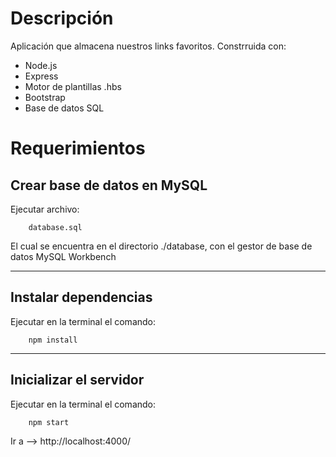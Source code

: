 # Descripción
Aplicación que almacena nuestros links favoritos.
Constrruida con:
- Node.js
- Express
- Motor de plantillas .hbs
- Bootstrap
- Base de datos SQL

# Requerimientos
## Crear base de datos en MySQL
Ejecutar archivo: 
``` 
    database.sql 
```
El cual se encuentra en el directorio ./database, con el gestor de base de datos MySQL Workbench

---

## Instalar dependencias
Ejecutar en la terminal el comando:
```
    npm install
```

---

## Inicializar el servidor
Ejecutar en la terminal el comando:
```
    npm start
```
Ir a --> http://localhost:4000/